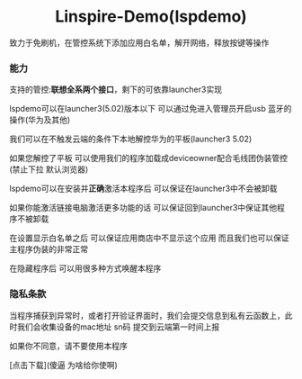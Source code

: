 # <center>Linspire-Demo(lspdemo)</center>

致力于免刷机，在管控系统下添加应用白名单，解开网络，释放按键等操作

### 能力

 支持的管控:**联想全系两个接口**，剩下的可依靠launcher3实现

 lspdemo可以在launcher3(5.02)版本以下 可以通过免进入管理员开启usb 蓝牙的操作(华为及其他)

 我们可以在不触发云端的条件下本地解控华为的平板(launcher3 5.02)

 如果您解控了平板 可以使用我们的程序加载成deviceowner配合毛线团伪装管控(禁止下拉 默认浏览器)
 
 lspdemo可以在安装并**正确**激活本程序后 可以保证在launcher3中不会被卸载
 
 如果你能激活链接电脑激活更多功能的话 可以保证回到launcher3中保证其他程序不被卸载
 
 在设置显示白名单之后 可以保证应用商店中不显示这个应用 而且我们也可以保证主程序伪装的非常正常
 
 在隐藏程序后 可以用很多种方式唤醒本程序
 
 
### 隐私条款

 当程序捕获到异常时，或者打开验证界面时，我们会提交信息到私有云函数上，此时我们会收集设备的mac地址 sn码 提交到云端第一时间上报
 
 如果你不同意，请不要使用本程序
 
[点击下载](傻逼 为啥给你使啊)
 
